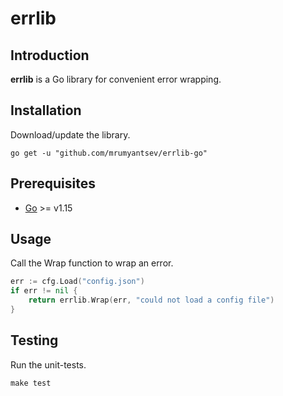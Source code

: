 # errlib

## Introduction

**errlib** is a Go library for convenient error wrapping.

## Installation

Download/update the library.

```
go get -u "github.com/mrumyantsev/errlib-go"
```

## Prerequisites

- [Go](https://go.dev/dl) >= v1.15

## Usage

Call the Wrap function to wrap an error.

``` Go
err := cfg.Load("config.json")
if err != nil {
    return errlib.Wrap(err, "could not load a config file")
}
```

## Testing

Run the unit-tests.

```
make test
```
